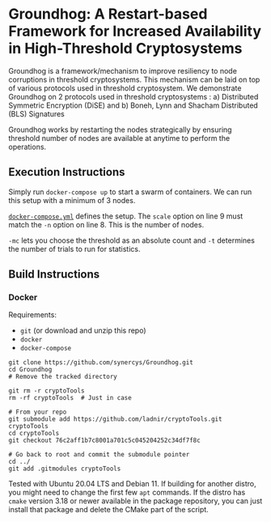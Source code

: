 # Groundhog: A Restart-based Framework for Increased Availability in High-Threshold Cryptosystems

Groundhog is a framework/mechanism to improve resiliency to node corruptions in threshold cryptosystems. This mechanism can be laid on top of various protocols used in threshold cryptosystem.
We demonstrate Groundhog on 2 protocols used in threshold cryptosystems : a) Distributed Symmetric Encryption (DiSE) and b) Boneh, Lynn and Shacham Distributed (BLS) Signatures

Groundhog works by restarting the nodes strategically by ensuring threshold number of nodes are available at anytime to perform the operations.

## Execution Instructions
Simply run `docker-compose up` to start a swarm of containers.
We can run this setup with a minimum of 3 nodes.

[`docker-compose.yml`](docker-compose.yml) defines the setup.
The `scale` option on line 9 must match the `-n` option on line 8.
This is the number of nodes.

`-mc` lets you choose the threshold as an absolute count and `-t` determines the number of trials to run for statistics.

## Build Instructions

### Docker

Requirements:
- `git` (or download and unzip this repo)
- `docker`
- `docker-compose`

```
git clone https://github.com/synercys/Groundhog.git
cd Groundhog
# Remove the tracked directory

git rm -r cryptoTools
rm -rf cryptoTools  # Just in case

# From your repo
git submodule add https://github.com/ladnir/cryptoTools.git cryptoTools
cd cryptoTools
git checkout 76c2aff1b7c8001a701c5c045204252c34df7f8c

# Go back to root and commit the submodule pointer
cd ../
git add .gitmodules cryptoTools
```
Tested with Ubuntu 20.04 LTS and Debian 11. If building for another distro, you might need to change the first few `apt` commands. If the distro has `cmake` version 3.18 or newer available in the package repository, you can just install that package and delete the CMake part of the script.
